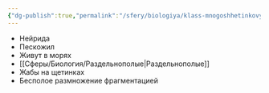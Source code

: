 ```yaml
---
{"dg-publish":true,"permalink":"/sfery/biologiya/klass-mnogoshhetinkovye-chervi-polihety/","tags":["Зоология"]}
---
```


- Нейрида
- Пескожил 
- Живут в морях
- [[Сферы/Биология/Раздельнополые\|Раздельнополые]] 
- Жабы на щетинках
- Бесполое размножение фрагментацией